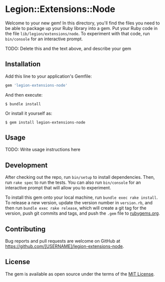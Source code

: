 # Legion::Extensions::Node

Welcome to your new gem! In this directory, you'll find the files you need to be able to package up your Ruby library into a gem. Put your Ruby code in the file `lib/legion/extensions/node`. To experiment with that code, run `bin/console` for an interactive prompt.

TODO: Delete this and the text above, and describe your gem

## Installation

Add this line to your application's Gemfile:

```ruby
gem 'legion-extensions-node'
```

And then execute:

    $ bundle install

Or install it yourself as:

    $ gem install legion-extensions-node

## Usage

TODO: Write usage instructions here

## Development

After checking out the repo, run `bin/setup` to install dependencies. Then, run `rake spec` to run the tests. You can also run `bin/console` for an interactive prompt that will allow you to experiment.

To install this gem onto your local machine, run `bundle exec rake install`. To release a new version, update the version number in `version.rb`, and then run `bundle exec rake release`, which will create a git tag for the version, push git commits and tags, and push the `.gem` file to [rubygems.org](https://rubygems.org).

## Contributing

Bug reports and pull requests are welcome on GitHub at https://github.com/[USERNAME]/legion-extensions-node.


## License

The gem is available as open source under the terms of the [MIT License](https://opensource.org/licenses/MIT).
